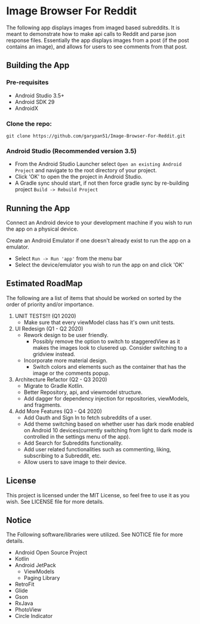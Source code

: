 # Image Browser For Reddit

The following app displays images from imaged based subreddits. 
It is meant to demonstrate how to make api calls to Reddit and parse json response files.
Essentially the app displays images from a post (if the post contains an image), and allows 
for users to see comments from that post.


## Building the App

### Pre-requisites

* Android Studio 3.5+
* Android SDK 29
* AndroidX

### Clone the repo:

`git clone https://github.com/garypan51/Image-Browser-For-Reddit.git`

### Android Studio (Recommended version 3.5)

* From the Android Studio Launcher select `Open an existing Android Project` and navigate to the root directory of your project.
* Click 'OK' to open the the project in Android Studio.
* A Gradle sync should start, if not then force gradle sync by re-building project `Build -> Rebuild Project`


## Running the App

Connect an Android device to your development machine if you wish to run the app on a physical device.

Create an Android Emulator if one doesn't already exist to run the app on a emulator.

* Select `Run -> Run 'app'` from the menu bar
* Select the device/emulator you wish to run the app on and click 'OK'


## Estimated RoadMap

The following are a list of items that should be worked on sorted by the order of priority and/or importance.
1. UNIT TESTS!!! (Q1 2020)
    * Make sure that every viewModel class has it's own unit tests.
2. UI Redesign (Q1 - Q2 2020)
    * Rework design to be user friendly.
        * Possibly remove the option to switch to staggeredView as it makes the images look to clusered up. Consider switching to a gridview instead.
    * Incorporate more material design.
        * Switch colors and elements such as the container that has the image or the comments popup.   
3. Architecture Refactor (Q2 - Q3 2020)
    * Migrate to Gradle Kotlin.
    * Better Repository, api, and viewmodel structure.
    * Add dagger for dependency injection for repositories, viewModels, and fragments.
4. Add More Features (Q3 - Q4 2020)
    * Add Oauth and Sign In to fetch subreddits of a user.
    * Add theme switching based on whether user has dark mode enabled on Android 10 devices(currently switching from light to dark mode is controlled in the settings menu of the app).
    * Add Search for Subreddits functionality.
    * Add user related functionalities such as commenting, liking, subscribing to a Subreddit, etc.
    * Allow users to save image to their device.

## License

This project is licensed under the MIT License, so feel free to use it as you wish. See LICENSE file for more details.

## Notice 

The Following software/libraries were utilized. See NOTICE file for more details.

* Android Open Source Project
* Kotlin
* Android JetPack
    * ViewModels
    * Paging Library
* RetroFit
* Glide
* Gson
* RxJava
* PhotoView
* Circle Indicator
